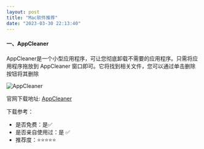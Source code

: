 ```yaml
---
layout: post
title: "Mac软件推荐"
date: "2023-03-30 22:13:40"
---
```


#### 一、AppCleaner

AppCleaner是一个小型应用程序，可让您彻底卸载不需要的应用程序。只需将应用程序拖放到 AppCleaner 窗口即可。它将找到相关文件，您可以通过单击删除按钮将其删除

![AppCleaner](http://markdown2234.haowushiji.com/202303311555591.png)

官网下载地址:
<a href="https://freemacsoft.net/appcleaner/" target="_blank" class="a-blank">AppCleaner</a>

下载参考：
- 是否免费：是✅
- 是否亲自使用过：是 ✅
- 推荐度：⭐️⭐️⭐️⭐️⭐️



